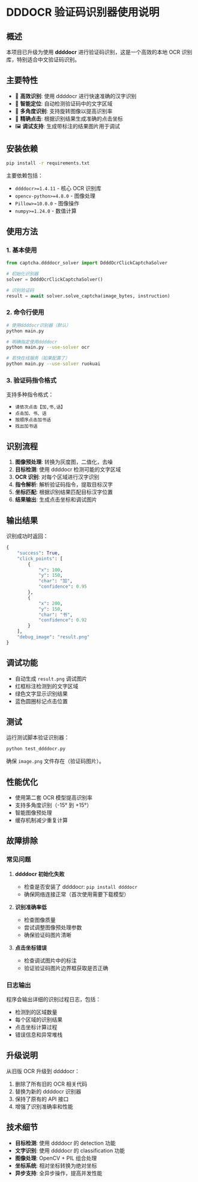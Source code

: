 # DDDOCR 验证码识别器使用说明

## 概述

本项目已升级为使用 **ddddocr** 进行验证码识别，这是一个高效的本地 OCR 识别库，特别适合中文验证码识别。

## 主要特性

- 🚀 **高效识别**: 使用 ddddocr 进行快速准确的汉字识别
- 🎯 **智能定位**: 自动检测验证码中的文字区域
- 🔄 **多角度识别**: 支持旋转图像以提高识别率
- 📍 **精确点击**: 根据识别结果生成准确的点击坐标
- 🖼️ **调试支持**: 生成带标注的结果图片用于调试

## 安装依赖

```bash
pip install -r requirements.txt
```

主要依赖包括：

- `ddddocr>=1.4.11` - 核心 OCR 识别库
- `opencv-python>=4.8.0` - 图像处理
- `Pillow>=10.0.0` - 图像操作
- `numpy>=1.24.0` - 数值计算

## 使用方法

### 1. 基本使用

```python
from captcha.ddddocr_solver import DdddOcrClickCaptchaSolver

# 初始化识别器
solver = DdddOcrClickCaptchaSolver()

# 识别验证码
result = await solver.solve_captcha(image_bytes, instruction)
```

### 2. 命令行使用

```bash
# 使用ddddocr识别器（默认）
python main.py

# 明确指定使用ddddocr
python main.py --use-solver ocr

# 若快在线服务（如果配置了）
python main.py --use-solver ruokuai
```

### 3. 验证码指令格式

支持多种指令格式：

- `请依次点击【加,书,话】`
- `点击加、书、话`
- `按顺序点击加书话`
- `找出加书话`

## 识别流程

1. **图像预处理**: 转换为灰度图，二值化，去噪
2. **目标检测**: 使用 ddddocr 检测可能的文字区域
3. **OCR 识别**: 对每个区域进行汉字识别
4. **指令解析**: 解析验证码指令，提取目标汉字
5. **坐标匹配**: 根据识别结果匹配目标汉字位置
6. **结果输出**: 生成点击坐标和调试图片

## 输出结果

识别成功时返回：

```python
{
    "success": True,
    "click_points": [
        {
            "x": 100,
            "y": 150,
            "char": "加",
            "confidence": 0.95
        },
        {
            "x": 200,
            "y": 150,
            "char": "书",
            "confidence": 0.92
        }
    ],
    "debug_image": "result.png"
}
```

## 调试功能

- 自动生成 `result.png` 调试图片
- 红框标注检测到的文字区域
- 绿色文字显示识别结果
- 蓝色圆圈标记点击位置

## 测试

运行测试脚本验证识别器：

```bash
python test_ddddocr.py
```

确保 `image.png` 文件存在（验证码图片）。

## 性能优化

- 使用第二套 OCR 模型提高识别率
- 支持多角度识别（-15° 到 +15°）
- 智能图像预处理
- 缓存机制减少重复计算

## 故障排除

### 常见问题

1. **ddddocr 初始化失败**

   - 检查是否安装了 ddddocr: `pip install ddddocr`
   - 确保网络连接正常（首次使用需要下载模型）

2. **识别准确率低**

   - 检查图像质量
   - 尝试调整图像预处理参数
   - 确保验证码图片清晰

3. **点击坐标错误**
   - 检查调试图片中的标注
   - 验证验证码图片边界框获取是否正确

### 日志输出

程序会输出详细的识别过程日志，包括：

- 检测到的区域数量
- 每个区域的识别结果
- 点击坐标计算过程
- 错误信息和异常堆栈

## 升级说明

从旧版 OCR 升级到 ddddocr：

1. 删除了所有旧的 OCR 相关代码
2. 替换为新的 ddddocr 识别器
3. 保持了原有的 API 接口
4. 增强了识别准确率和性能

## 技术细节

- **目标检测**: 使用 ddddocr 的 detection 功能
- **文字识别**: 使用 ddddocr 的 classification 功能
- **图像处理**: OpenCV + PIL 组合处理
- **坐标系统**: 相对坐标转换为绝对坐标
- **异步支持**: 全异步操作，提高并发性能


